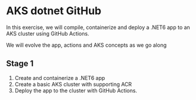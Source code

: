 # AKS dotnet GitHub

In this exercise, we will compile, containerize and deploy a .NET6 app to an AKS cluster using GitHub Actions.

We will evolve the app, actions and AKS concepts as we go along

## Stage 1

1. Create and containerize a .NET6 app
2. Create a basic AKS cluster with supporting ACR
3. Deploy the app to the cluster with GitHub Actions.